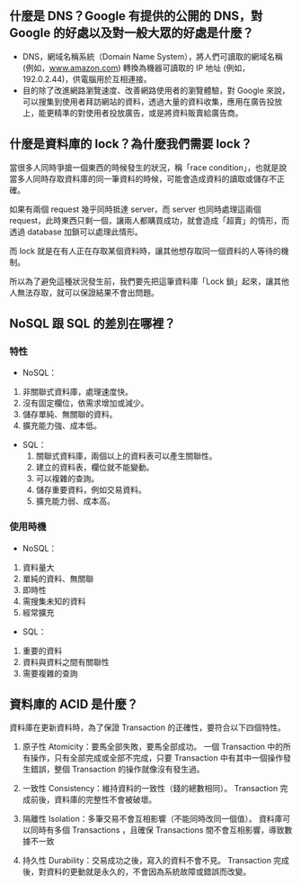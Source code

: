 ## 什麼是 DNS？Google 有提供的公開的 DNS，對 Google 的好處以及對一般大眾的好處是什麼？
- DNS，網域名稱系統（Domain Name System），將人們可讀取的網域名稱 (例如，www.amazon.com) 轉換為機器可讀取的 IP 地址 (例如，192.0.2.44)，供電腦用於互相連接。
- 目的除了改進網路瀏覽速度、改善網路使用者的瀏覽體驗，對 Google 來說，可以搜集到使用者拜訪網站的資料，透過大量的資料收集，應用在廣告投放上，能更精準的對使用者投放廣告，或是將資料販賣給廣告商。

## 什麼是資料庫的 lock？為什麼我們需要 lock？
當很多人同時爭搶一個東西的時候發生的狀況，稱「race condition」，也就是說當多人同時存取資料庫的同一筆資料的時候，可能會造成資料的讀取或儲存不正確。

如果有兩個  request 幾乎同時抵達 server，而 server 也同時處理這兩個 request，此時東西只剩一個，讓兩人都購買成功，就會造成「超賣」的情形，而透過 database 加鎖可以處理此情形。

而 lock 就是在有人正在存取某個資料時，讓其他想存取同一個資料的人等待的機制。

所以為了避免這種狀況發生前，我們要先把這筆資料庫「Lock 鎖」起來，讓其他人無法存取，就可以保證結果不會出問題。

## NoSQL 跟 SQL 的差別在哪裡？
### 特性
- NoSQL：
1. 非關聯式資料庫，處理速度快。
2. 沒有固定欄位，依需求增加或減少。 
3. 儲存單純、無關聯的資料。
4. 擴充能力強、成本低。

- SQL：
  1. 關聯式資料庫，兩個以上的資料表可以產生關聯性。
  2. 建立的資料表，欄位就不能變動。
  3. 可以複雜的查詢。
  4. 儲存重要資料，例如交易資料。 
  5. 擴充能力弱、成本高。 

### 使用時機
- NoSQL：
1. 資料量大
2. 單純的資料、無關聯
3. 即時性
4. 需搜集未知的資料
5. 經常擴充

- SQL：
1. 重要的資料
2. 資料與資料之間有關聯性
3. 需要複雜的查詢

## 資料庫的 ACID 是什麼？
資料庫在更新資料時，為了保證 Transaction 的正確性，要符合以下四個特性。
1. 原子性 Atomicity：要馬全部失敗，要馬全部成功。
一個 Transaction 中的所有操作，只有全部完成或全部不完成，只要 Transaction 中有其中一個操作發生錯誤，整個 Transaction 的操作就像沒有發生過。

2. 一致性 Consistency：維持資料的一致性（錢的總數相同）。
Transaction 完成前後，資料庫的完整性不會被破壞。

3. 隔離性 Isolation：多筆交易不會互相影響（不能同時改同一個值）。
資料庫可以同時有多個 Transactions ，且確保 Transactions 間不會互相影響，導致數據不一致

4. 持久性 Durability：交易成功之後，寫入的資料不會不見。
Transaction 完成後，對資料的更動就是永久的，不會因為系統故障或錯誤而改變。